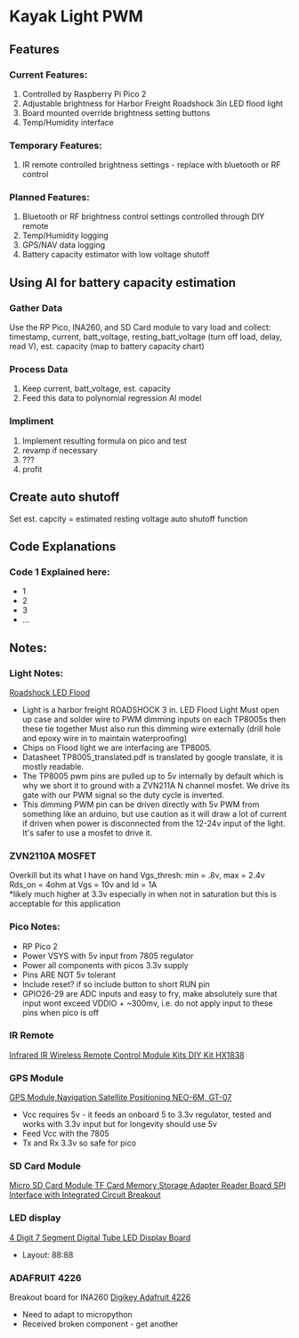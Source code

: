 # Kayak Light PWM

## Features

### Current Features:
1. Controlled by Raspberry Pi Pico 2
2. Adjustable brightness for Harbor Freight Roadshock 3in LED flood light
3. Board mounted override brightness setting buttons
4. Temp/Humidity interface

### Temporary Features:
1. IR remote controlled brightness settings - replace with bluetooth or RF control

### Planned Features:
1. Bluetooth or RF brightness control settings controlled through DIY remote
2. Temp/Humidity logging
3. GPS/NAV data logging
4. Battery capacity estimator with low voltage shutoff

## Using AI for battery capacity estimation

### Gather Data
Use the RP Pico, INA260, and SD Card module to vary load and collect: 
timestamp, current, batt_voltage, resting_batt_voltage (turn off load, delay, read V), est. capacity (map to battery capacity chart)

### Process Data
1. Keep current, batt_voltage, est. capacity
2. Feed this data to polynomial regression AI model

### Impliment 
1. Implement resulting formula on pico and test
2. revamp if necessary
3. ???
4. profit

## Create auto shutoff
Set est. capcity = estimated resting voltage auto shutoff function

## Code Explanations

### Code 1 Explained here:

- 1
- 2
- 3
- ...

## Notes:

### Light Notes:
[Roadshock LED Flood](https://www.harborfreight.com/3-in-led-flood-light-64322.html)
* Light is a harbor freight ROADSHOCK 3 in. LED Flood Light
    Must open up case and solder wire to PWM dimming inputs on each TP8005s then these tie together
    Must also run this dimming wire externally (drill hole and epoxy wire in to maintain waterproofing)
* Chips on Flood light we are interfacing are TP8005.
* Datasheet TP8005_translated.pdf is translated by google translate, it is mostly readable.
* The TP8005 pwm pins are pulled up to 5v internally by default which is why we short it to ground with a ZVN211A N channel mosfet. We
  drive its gate with our PWM signal so the duty cycle is inverted.
* This dimming PWM pin can be driven directly with 5v PWM from something like an arduino, but use caution as it will draw a lot of current if
  driven when power is disconnected from the 12-24v input of the light. It's safer to use a mosfet to drive it.

### ZVN2110A MOSFET
Overkill but its what I have on hand
Vgs_thresh: min = .8v, max = 2.4v
Rds_on = 4ohm at Vgs = 10v and Id = 1A  
  *likely much higher at 3.3v especially in when not in saturation but this is acceptable for this application

### Pico Notes:
* RP Pico 2
* Power VSYS with 5v input from 7805 regulator
* Power all components with picos 3.3v supply
* Pins ARE NOT 5v tolerant
* Include reset? if so include button to short RUN pin
* GPIO26-29 are ADC inputs and easy to fry, make absolutely sure that input wont exceed VDDIO + ~300mv, i.e. do not apply input to these pins when pico is off

### IR Remote
[Infrared IR Wireless Remote Control Module Kits DIY Kit HX1838](https://www.amazon.com/dp/B09ZTZQFP7?ref=ppx_yo2ov_dt_b_fed_asin_title)

### GPS Module
[GPS Module,Navigation Satellite Positioning NEO-6M, GT-07](https://www.amazon.com/dp/B0B31NRSD2?ref=ppx_yo2ov_dt_b_fed_asin_title)
* Vcc requires 5v - it feeds an onboard 5 to 3.3v regulator, tested and works with 3.3v input but for longevity should use 5v
* Feed Vcc with the 7805
* Tx and Rx 3.3v so safe for pico

### SD Card Module
[Micro SD Card Module TF Card Memory Storage Adapter Reader Board SPI Interface with Integrated Circuit Breakout](https://www.amazon.com/dp/B08C4WY2WR?ref=ppx_yo2ov_dt_b_fed_asin_title)

### LED display
[4 Digit 7 Segment Digital Tube LED Display Board](https://www.amazon.com/dp/B0BFQNFX6D?ref=ppx_yo2ov_dt_b_fed_asin_title)
* Layout: 88:88

### ADAFRUIT 4226
Breakout board for INA260
[Digikey Adafruit 4226](https://www.digikey.com/en/products/detail/adafruit-industries-llc/4226/10130492)
* Need to adapt to micropython
* Received broken component - get another
